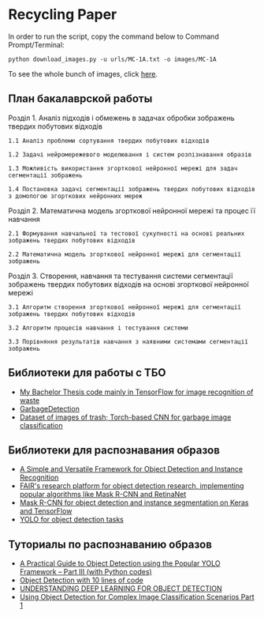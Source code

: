 # Recycling Paper

In order to run the script, copy the command below to Command Prompt/Terminal:
```
python download_images.py -u urls/MC-1A.txt -o images/MC-1A
```

To see the whole bunch of images, click [here](https://drive.google.com/open?id=1XziHAVKZdIyzfYfFJ8JfktIea8KQDwaK).


## План бакалаврской работы

Розділ 1. Аналіз підходів і обмежень в задачах обробки зображень твердих побутових відходів
    
    1.1 Аналіз проблеми сортування твердих побутових відходів
    
    1.2 Задачі нейромережевого моделювання і систем розпізнавання образів
    
    1.3 Можливість використання згорткової нейронної мережі для задач сегментації зображень
    
    1.4 Постановка задачі сегментації зображень твердих побутових відходів з домопогою згорткових нейронних мереж


Розділ 2. Математична модель згорткової нейронної мережі та процес її навчання
    
    2.1 Формування навчальної та тестової сукупності на основі реальних зображень твердих побутових відходів
    
    2.2 Математична модель згорткової нейронної мережі для сегментації зображень


Розділ 3. Створення, навчання та тестування системи сегментації зображень твердих побутових відходів на основі згорткової нейронної мережі
    
    3.1 Алгоритм створення згорткової нейронної мережі для сегментації зображень твердих побутових відходів
    
    3.2 Алгоритм процесів навчання і тестування системи
    
    3.3 Порівняння результатів навчання з наявними системами сегментації зображень

## Библиотеки для работы с ТБО

* [My Bachelor Thesis code mainly in TensorFlow for image recognition of waste](https://github.com/jodik/Bachelor-thesis)
* [GarbageDetection](https://github.com/FriendOrYes/GarbageDetection/tree/bot_only)
* [Dataset of images of trash; Torch-based CNN for garbage image classification](https://github.com/garythung/trashnet)

## Библиотеки для распознавания образов

* [A Simple and Versatile Framework for Object Detection and Instance Recognition](https://github.com/TuSimple/simpledet)
* [FAIR's research platform for object detection research, implementing popular algorithms like Mask R-CNN and RetinaNet](https://github.com/facebookresearch/Detectron)
* [Mask R-CNN for object detection and instance segmentation on Keras and TensorFlow](https://github.com/matterport/Mask_RCNN)
* [YOLO for object detection tasks](https://github.com/vietnguyen91/Yolo-v2-pytorch?fbclid=IwAR3R2d1AJSW8NQIie41EViMfGwgULmjqLcC6n7jxMON2oZ4B-5GdrhjYd0M)

## Туториалы по распознаванию образов

* [A Practical Guide to Object Detection using the Popular YOLO Framework – Part III (with Python codes)](https://www.analyticsvidhya.com/blog/2018/12/practical-guide-object-detection-yolo-framewor-python/?utm_source=twitter.com)
* [Object Detection with 10 lines of code](https://towardsdatascience.com/object-detection-with-10-lines-of-code-d6cb4d86f606)
* [UNDERSTANDING DEEP LEARNING FOR OBJECT DETECTION](http://zoey4ai.com/2018/05/12/deep-learning-object-detection/)
* [Using Object Detection for Complex Image Classification Scenarios Part 1](https://towardsdatascience.com/using-object-detection-for-complex-image-classification-scenarios-part-1-779c87d1eecb)
